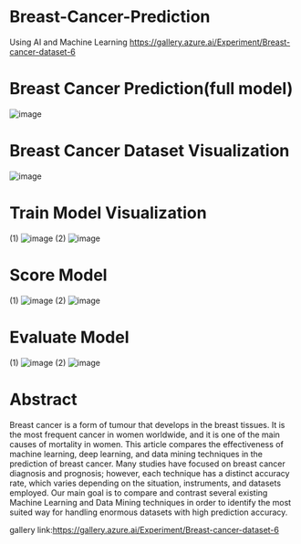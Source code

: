 # Breast-Cancer-Prediction
Using AI and Machine Learning
https://gallery.azure.ai/Experiment/Breast-cancer-dataset-6

# Breast Cancer Prediction(full model)
![image](https://user-images.githubusercontent.com/76811872/152324080-50de6ddd-7679-4093-aed8-e2d25323e7c8.png)

# Breast Cancer Dataset Visualization
![image](https://user-images.githubusercontent.com/76811872/152324319-27490981-dbb2-416d-8d3e-617fd47de2f6.png)

# Train Model Visualization
(1)
![image](https://user-images.githubusercontent.com/76811872/152324875-98d813c7-7073-4945-a3b3-e60d02136d7b.png)
(2)
![image](https://user-images.githubusercontent.com/76811872/152325144-945e8462-b05a-4a12-a821-5a562e9b5749.png)

# Score Model
(1)
![image](https://user-images.githubusercontent.com/76811872/152325421-ec69ab90-95cb-41f8-a65c-eb6f89d811f0.png)
(2)
![image](https://user-images.githubusercontent.com/76811872/152325638-abb7d05e-5f60-4d68-85b3-c7543e328533.png)

# Evaluate Model
(1)
![image](https://user-images.githubusercontent.com/76811872/152325968-ad144677-86d3-4941-accb-d6db62d55b4d.png)
(2)
![image](https://user-images.githubusercontent.com/76811872/152326089-de3395b2-5605-4b35-891e-2ebefd1b67d1.png)

# Abstract
Breast cancer is a form of tumour that develops in the breast tissues. It is the most frequent cancer in women worldwide, and it is one of the main causes of mortality in women. This article compares the effectiveness of machine learning, deep learning, and data mining techniques in the prediction of breast cancer. Many studies have focused on breast cancer diagnosis and prognosis; however, each technique has a distinct accuracy rate, which varies depending on the situation, instruments, and datasets employed. Our main goal is to compare and contrast several existing Machine Learning and Data Mining techniques in order to identify the most suited way for handling enormous datasets with high prediction accuracy.

gallery link:https://gallery.azure.ai/Experiment/Breast-cancer-dataset-6
